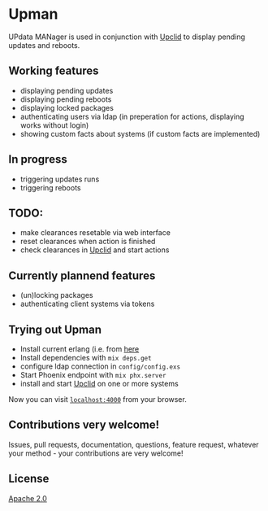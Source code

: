 # Upman

UPdata MANager is used in conjunction with [Upclid](https://github.com/flat235/upclid) to display pending updates and reboots.

## Working features
 - displaying pending updates
 - displaying pending reboots
 - displaying locked packages
 - authenticating users via ldap (in preperation for actions, displaying works without login)
 - showing custom facts about systems (if custom facts are implemented)
  
## In progress
 - triggering updates runs
 - triggering reboots

## TODO:
 - make clearances resetable via web interface
 - reset clearances when action is finished
 - check clearances in [Upclid](https://github.com/flat235/upclid) and start actions

## Currently plannend features
 - (un)locking packages
 - authenticating client systems via tokens
 
## Trying out Upman
  - Install current erlang (i.e. from [here](https://www.erlang-solutions.com/resources/download.html)
  - Install dependencies with `mix deps.get`
  - configure ldap connection in `config/config.exs`
  - Start Phoenix endpoint with `mix phx.server`
  - install and start [Upclid](https://github.com/flat235/upclid) on one or more systems

Now you can visit [`localhost:4000`](http://localhost:4000) from your browser.

## Contributions very welcome!
Issues, pull requests, documentation, questions, feature request, whatever your method - your contributions are very welcome!

## License
[Apache 2.0](LICENSE)

